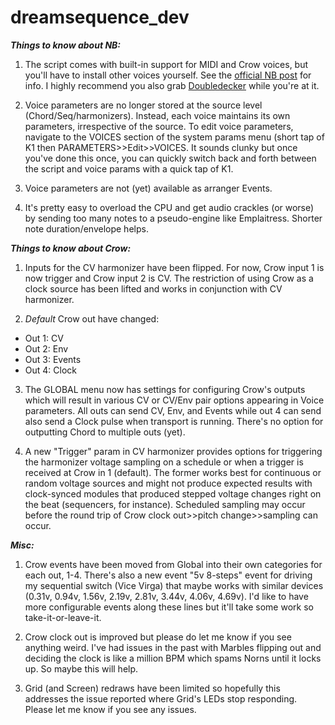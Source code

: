 # dreamsequence_dev


***Things to know about NB:***
1. The script comes with built-in support for MIDI and Crow voices, but you'll have to install other voices yourself. See the [official NB post](https://llllllll.co/t/60374) for info. I highly recommend you also grab [Doubledecker](https://llllllll.co/t/doubledecker/61525) while you're at it.

2. Voice parameters are no longer stored at the source level (Chord/Seq/harmonizers). Instead, each voice maintains its own parameters, irrespective of the source. To edit voice parameters, navigate to the VOICES section of the system params menu (short tap of K1 then PARAMETERS>>Edit>>VOICES. It sounds clunky but once you've done this once, you can quickly switch back and forth between the script and voice params with a quick tap of K1.

3. Voice parameters are not (yet) available as arranger Events.

4. It's pretty easy to overload the CPU and get audio crackles (or worse) by sending too many notes to a pseudo-engine like Emplaitress. Shorter note duration/envelope helps.

***Things to know about Crow:***
1. Inputs for the CV harmonizer have been flipped. For now, Crow input 1 is now trigger and Crow input 2 is CV. The restriction of using Crow as a clock source has been lifted and works in conjunction with CV harmonizer.

2. *Default* Crow out have changed: 
- Out 1: CV
- Out 2: Env
- Out 3: Events
- Out 4: Clock

3. The GLOBAL menu now has settings for configuring Crow's outputs which will result in various CV or CV/Env pair options appearing in Voice parameters. All outs can send CV, Env, and Events while out 4 can send also send a Clock pulse when transport is running. There's no option for outputting Chord to multiple outs (yet).

4. A new "Trigger" param in CV harmonizer provides options for triggering the harmonizer voltage sampling on a schedule or when a trigger is received at Crow in 1 (default). The former works best for continuous or random voltage sources and might not produce expected results with clock-synced modules that produced stepped voltage changes right on the beat (sequencers, for instance). Scheduled sampling may occur before the round trip of Crow clock out>>pitch change>>sampling can occur.

***Misc:***
1. Crow events have been moved from Global into their own categories for each out, 1-4. There's also a new event "5v 8-steps" event for driving my sequential switch (Vice Virga) that maybe works with similar devices (0.31v, 0.94v, 1.56v, 2.19v, 2.81v, 3.44v, 4.06v, 4.69v). I'd like to have more configurable events along these lines but it'll take some work so take-it-or-leave-it.

2. Crow clock out is improved but please do let me know if you see anything weird. I've had issues in the past with Marbles flipping out and deciding the clock is like a million BPM which spams Norns until it locks up. So maybe this will help.

3. Grid (and Screen) redraws have been limited so hopefully this addresses the issue reported where Grid's LEDs stop responding. Please let me know if you see any issues.
